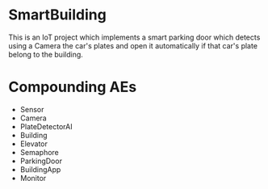 # SmartBuilding
This is an IoT project which implements a smart parking door which detects using a Camera
the car's plates and open it automatically if that car's plate belong to the building.

# Compounding AEs
- Sensor
- Camera
- PlateDetectorAI
- Building
- Elevator
- Semaphore
- ParkingDoor
- BuildingApp
- Monitor